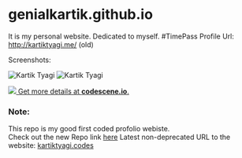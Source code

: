# genialkartik.github.io
It is my personal website. Dedicated to myself. #TimePass
Profile Url: http://kartiktyagi.me/ (old)

Screenshots:

![Kartik Tyagi](https://user-images.githubusercontent.com/32240906/64911056-c97d0700-d73a-11e9-80d9-5d31b78baf1a.png)
![Kartik Tyagi](https://user-images.githubusercontent.com/32240906/64911081-021ce080-d73b-11e9-951b-52c45fb6c15c.png)

[![](https://codescene.io/projects/6678/status.svg) Get more details at **codescene.io**.](https://codescene.io/projects/6678/jobs/latest-successful/results)

### Note:
This repo is my good first coded profolio webiste.<br>
Check out the new Repo link [here](https://github.com/genialkartik/genialkartik.github.io.)
Latest non-deprecated URL to the website: [kartiktyagi.codes](https://kartiktyagi.codes)
